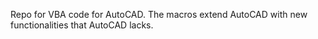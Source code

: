 Repo for VBA code for AutoCAD. The macros extend AutoCAD with new functionalities that AutoCAD lacks.
